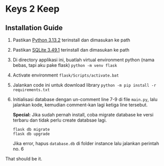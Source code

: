 # Keys 2 Keep 
## Installation Guide

1. Pastikan [Python 3.13.2](https://www.python.org/) terinstall dan dimasukan ke path
2. Pastikan [SQLite 3.49.1](https://www.sqlite.org/download.html) terinstall dan dimasukan ke path
3. Di directory applikasi ini, buatlah virtual environment python (nama bebas, tapi aku pake flask) `python -m venv flask`
4. Activate environment `flask/Scripts/activate.bat`
5. Jalankan code ini untuk download library `python -m pip install -r requirements.txt`
6. Initialisasi database dengan un-comment line 7-9 di file `main.py`, lalu jalankan kode, kemudian comment-kan lagi ketiga line tersebut.

	**Special:** Jika sudah pernah install, coba migrate database ke versi terbaru dan tidak perlu create databsae lagi.
	```
	flask db migrate
	flask db upgrade
	```
	Jika error, hapus `database.db` di folder instance lalu jalankan perintah no. 6

That should be it.

